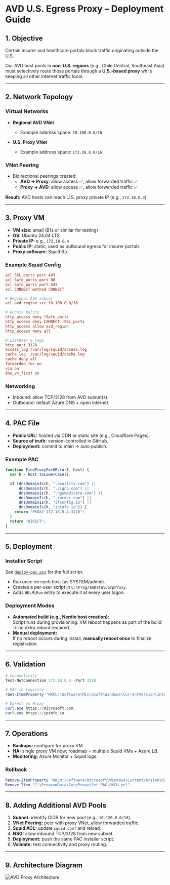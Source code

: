 # AVD U.S. Egress Proxy – Deployment Guide

## 1. Objective
Certain insurer and healthcare portals block traffic originating outside the U.S.  

Our AVD host pools in **non-U.S. regions** (e.g., Chile Central, Southeast Asia) must selectively route those portals through a **U.S.-based proxy** while keeping all other internet traffic local.

---

## 2. Network Topology

### Virtual Networks
- **Regional AVD VNet**  
  - Example address space: `10.100.0.0/16`  

- **U.S. Proxy VNet**  
  - Example address space: `172.18.0.0/16`  

### VNet Peering
- Bidirectional peerings created:  
  - **AVD → Proxy**: allow access ✅, allow forwarded traffic ✅  
  - **Proxy → AVD**: allow access ✅, allow forwarded traffic ✅  

**Result:** AVD hosts can reach U.S. proxy private IP (e.g., `172.18.0.4`).

---

## 3. Proxy VM

- **VM size:** small (B1s or similar for testing)  
- **OS:** Ubuntu 24.04 LTS  
- **Private IP:** e.g., `172.18.0.4`  
- **Public IP:** static, used as outbound egress for insurer portals  
- **Proxy software:** Squid 6.x  

### Example Squid Config
```conf
acl SSL_ports port 443
acl Safe_ports port 80
acl Safe_ports port 443
acl CONNECT method CONNECT

# Regional AVD subnet
acl avd_region src 10.100.0.0/16

# Access policy
http_access deny !Safe_ports
http_access deny CONNECT !SSL_ports
http_access allow avd_region
http_access deny all

# Listener & logs
http_port 3128
access_log /var/log/squid/access.log
cache_log  /var/log/squid/cache.log
cache deny all
forwarded_for on
via on
dns_v4_first on
```

### Networking
- Inbound: allow TCP/3128 from AVD subnet(s).  
- Outbound: default Azure DNS + open internet.

---

## 4. PAC File

- **Public URL:** hosted via CDN or static site (e.g., Cloudflare Pages).  
- **Source of truth:** version-controlled in GitHub.  
- **Deployment:** commit to main → auto publish.

### Example PAC
```js
function FindProxyForURL(url, host) {
  var h = host.toLowerCase();

  if (dnsDomainIs(h, ".availity.com") ||
      dnsDomainIs(h, ".cigna.com") ||
      dnsDomainIs(h, ".ngsmedicare.com") ||
      dnsDomainIs(h, ".zocdoc.com") ||
      dnsDomainIs(h, "ifconfig.io") ||
      dnsDomainIs(h, "ipinfo.io")) {
    return "PROXY 172.18.0.4:3128";
  }
  return "DIRECT";
}
```

---

## 5. Deployment

### Installer Script
See [`deploy-pac.ps1`](deploy-pac.ps1) for the full script.

- Run once on each host (as SYSTEM/admin).  
- Creates a per-user script in `C:\ProgramData\CorpProxy`.  
- Adds `HKLM\Run` entry to execute it at every user logon.  

### Deployment Modes
- **Automated build (e.g., Nerdio host creation):**  
  Script runs during provisioning. VM reboot happens as part of the build → no extra reboot required.  
- **Manual deployment:**  
  If no reboot occurs during install, **manually reboot once** to finalize registration.  

---

## 6. Validation

```powershell
# Connectivity
Test-NetConnection 172.18.0.4 -Port 3128

# PAC in registry
(Get-ItemProperty "HKCU:\Software\Microsoft\Windows\CurrentVersion\Internet Settings").AutoConfigURL

# Direct vs Proxy
curl.exe https://microsoft.com
curl.exe https://ipinfo.io
```

---

## 7. Operations

- **Backups:** configure for proxy VM.  
- **HA:** single proxy VM now; roadmap = multiple Squid VMs + Azure LB.  
- **Monitoring:** Azure Monitor + Squid logs.  

### Rollback
```powershell
Remove-ItemProperty "HKLM:\Software\Microsoft\Windows\CurrentVersion\Run" -Name "ApplyPAC_HKCU"
Remove-Item "C:\ProgramData\CorpProxy\Set-PAC-HKCU.ps1"
```

---

## 8. Adding Additional AVD Pools

1. **Subnet:** identify CIDR for new pool (e.g., `10.120.0.0/16`).  
2. **VNet Peering:** peer with proxy VNet, allow forwarded traffic.  
3. **Squid ACL:** update `squid.conf` and reload.  
4. **NSG:** allow inbound TCP/3128 from new subnet.  
5. **Deployment:** push the same PAC installer script.  
6. **Validate:** test connectivity and proxy routing.

---

## 9. Architecture Diagram

![AVD Proxy Architecture](avd-proxy-architecture.png)
